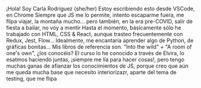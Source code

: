 ¡Hola! Soy Carla Rodríguez (she/her)
Estoy escribiendo esto desde VSCode, en Chrome 
Siempre que JS me lo permite, intento escaparme fuera, me flipa viajar, la montaña mucho... pero también, en la era pre-COVID, salir de fiesta a bailar, no voy a mentir 
Hasta el momento, básicamente sólo he trabajado con HTML, CSS & React, aunque trasteo frecuentemente con Redux, Jest, Flow... Idealmente, me encantaría aprender algo de Python, de gráficas bonitas... 
Mis libros de referencia son. "Into the wild" + "A room of one's own", ¿los conocéis? 
El curso lo he conocido a través de Elvira, lo esatmos haciendo juntas, ¡siempre me lía para hacer cosas!, pero tengo muchas ganas de afianzar los conocimientos de JS, porque creo que aún me queda mucha base que necesito interiorizazr, aparte del tema de testing, que me flipa